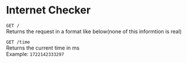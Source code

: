 # Internet Checker
 
`GET /`  
Returns the request in a format like below(none of this informtion is real)  
<!-- ```json
{
  "ip":"161.46.173.13"
}
``` -->
`GET /time`  
Returns the current time in ms  
Example: `1722142333297`